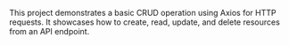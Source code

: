 This project demonstrates a basic CRUD operation using Axios for HTTP requests. It showcases how to create, read, update, and delete resources from an API endpoint.